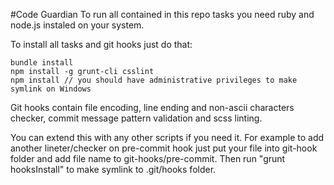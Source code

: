 #Code Guardian
To run all contained in this repo tasks you need ruby and node.js instaled on your system. 

To install all tasks and git hooks just do that:
```
bundle install
npm install -g grunt-cli csslint
npm install // you should have administrative privileges to make symlink on Windows
```
Git hooks contain file encoding, line ending and non-ascii characters checker, commit message pattern validation and scss linting. 

You can extend this with any other scripts if you need it. For example to add another lineter/checker on pre-commit hook just put your file into git-hook folder and add file name to git-hooks/pre-commit. Then run "grunt hooksInstall" to make symlink to .git/hooks folder.